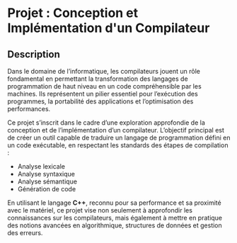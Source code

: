 # Projet : Conception et Implémentation d'un Compilateur

## Description

Dans le domaine de l’informatique, les compilateurs jouent un rôle fondamental en permettant la transformation des langages de programmation de haut niveau en un code compréhensible par les machines. Ils représentent un pilier essentiel pour l’exécution des programmes, la portabilité des applications et l’optimisation des performances.

Ce projet s’inscrit dans le cadre d’une exploration approfondie de la conception et de l’implémentation d’un compilateur. L’objectif principal est de créer un outil capable de traduire un langage de programmation défini en un code exécutable, en respectant les standards des étapes de compilation :  

- Analyse lexicale  
- Analyse syntaxique  
- Analyse sémantique  
- Génération de code  

En utilisant le langage **C++**, reconnu pour sa performance et sa proximité avec le matériel, ce projet vise non seulement à approfondir les connaissances sur les compilateurs, mais également à mettre en pratique des notions avancées en algorithmique, structures de données et gestion des erreurs.

